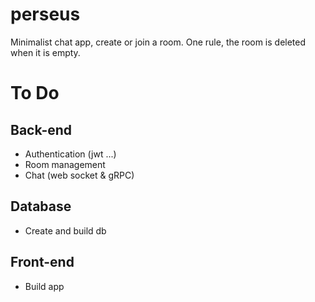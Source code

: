# perseus
Minimalist chat app, create or join a room. One rule, the room is deleted when it is empty.

# To Do
## Back-end
* Authentication (jwt ...)
* Room management
* Chat (web socket & gRPC)
## Database
* Create and build db
## Front-end
* Build app
